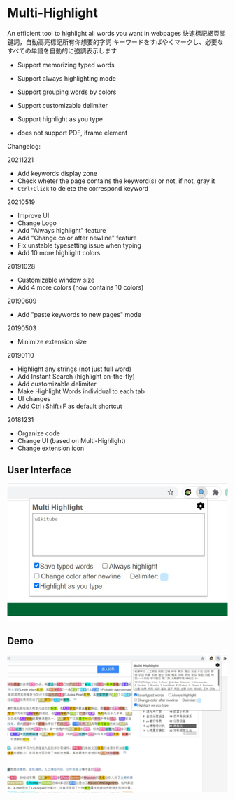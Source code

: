 # Multi-Highlight


An efficient tool to highlight all words you want in webpages
快速標記網頁關鍵詞，自動高亮標記所有你想要的字詞
キーワードをすばやくマークし、必要なすべての単語を自動的に強調表示します

* Support memorizing typed words
* Support always highlighting mode
* Support grouping words by colors
* Support customizable delimiter
* Support highlight as you type

* does not support PDF, iframe element


Changelog:

20211221
* Add keywords display zone
* Check wheter the page contains the keyword(s) or not, if not, gray it
* `Ctrl+Click` to delete the correspond keyword

20210519
* Improve UI
* Change Logo
* Add "Always highlight" feature
* Add "Change color after newline" feature
* Fix unstable typesetting issue when typing
* Add 10 more highlight colors

20191028
* Customizable window size
* Add 4 more colors (now contains 10 colors)

20190609
* Add "paste keywords to new pages" mode

20190503
* Minimize extension size

20190110
* Highlight any strings (not just full word)
* Add Instant Search (highlight on-the-fly)
* Add customizable delimiter
* Make Highlight Words individual to each tab
* UI changes
* Add Ctrl+Shift+F as default shortcut

20181231
* Organize code
* Change UI (based on Multi-Highlight)
* Change extension icon





## User Interface  
![UI1](./src/img/20210519_screenshot1.jpg)  

## Demo  
![demo1](./src/img/20210519_screenshot3.jpg)  
